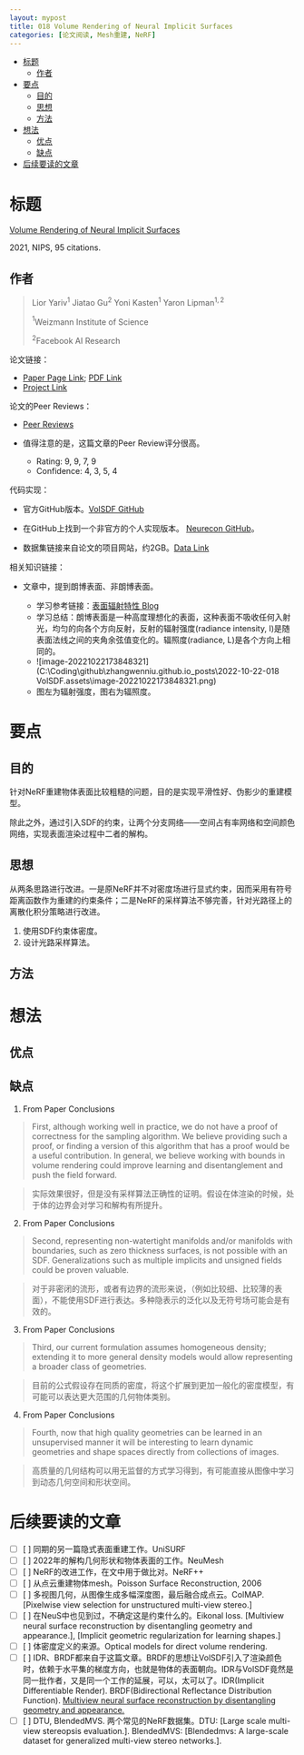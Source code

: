 ```yaml
---
layout: mypost
title: 018 Volume Rendering of Neural Implicit Surfaces
categories: [论文阅读, Mesh重建, NeRF]
---
```


- [标题](#标题)
  - [作者](#作者)
- [要点](#要点)
  - [目的](#目的)
  - [思想](#思想)
  - [方法](#方法)
- [想法](#想法)
  - [优点](#优点)
  - [缺点](#缺点)
- [后续要读的文章](#后续要读的文章)

# 标题

[Volume Rendering of Neural Implicit Surfaces](https://openreview.net/forum?id=GlEWs-V9boR) 

2021, NIPS, 95 citations.

##  作者

> Lior Yariv$^1$ Jiatao Gu$^2$ Yoni Kasten$^1$ Yaron Lipman$^{1,2}$
>
> $^1$Weizmann Institute of Science 
>
> $^2$Facebook AI Research

论文链接：

- [Paper Page Link](https://proceedings.neurips.cc/paper/2021/hash/25e2a30f44898b9f3e978b1786dcd85c-Abstract.html); [PDF Link](https://proceedings.neurips.cc/paper/2021/file/25e2a30f44898b9f3e978b1786dcd85c-Paper.pdf)
- [Project Link](https://lioryariv.github.io/volsdf/)

论文的Peer Reviews：

- [Peer Reviews](https://openreview.net/forum?id=GlEWs-V9boR)

- 值得注意的是，这篇文章的Peer Review评分很高。
	- Rating: 9, 9, 7, 9
	- Confidence: 4, 3, 5, 4 

代码实现：

- 官方GitHub版本。[VolSDF GitHub](https://github.com/lioryariv/volsdf)

- 在GitHub上找到一个非官方的个人实现版本。 [Neurecon GitHub](https://github.com/ventusff/neurecon)。

- 数据集链接来自论文的项目网站，约2GB。[Data Link](https://www.dropbox.com/sh/oum8dyo19jqdkwu/AAAxpIifYjjotz_fIRBj1Fyla)

相关知识链接：

- 文章中，提到朗博表面、非朗博表面。

  - 学习参考链接：[表面辐射特性 Blog](https://www.cnblogs.com/ludwig1860/p/13948964.html#5115025)
  - 学习总结：朗博表面是一种高度理想化的表面，这种表面不吸收任何入射光，均匀的向各个方向反射，反射的辐射强度(radiance intensity, I)是随表面法线之间的夹角余弦值变化的。辐照度(radiance, L)是各个方向上相同的。
  - ![image-20221022173848321](C:\Coding\github\zhangwenniu.github.io\_posts\2022-10-22-018 VolSDF.assets\image-20221022173848321.png)
  - 图左为辐射强度，图右为辐照度。



# 要点

## 目的

针对NeRF重建物体表面比较粗糙的问题，目的是实现平滑性好、伪影少的重建模型。

除此之外，通过引入SDF的约束，让两个分支网络——空间占有率网络和空间颜色网络，实现表面渲染过程中二者的解构。

## 思想

从两条思路进行改进。一是原NeRF并不对密度场进行显式约束，因而采用有符号距离函数作为重建的约束条件；二是NeRF的采样算法不够完善，针对光路径上的离散化积分策略进行改进。

1. 使用SDF约束体密度。
2. 设计光路采样算法。


## 方法


# 想法

## 优点



## 缺点

1. From Paper Conclusions

> 
> First, although working well in practice, we do not have a proof of correctness for the sampling algorithm. We believe providing such a proof, or finding a version of this algorithm that has a proof would be a useful contribution. In general, we believe working with bounds in volume rendering could improve learning and disentanglement and push the field forward.
> 

> 
> 实际效果很好，但是没有采样算法正确性的证明。假设在体渲染的时候，处于体的边界会对学习和解构有所提升。
> 

2. From Paper Conclusions

> Second, representing non-watertight manifolds and/or manifolds with boundaries, such as zero thickness surfaces, is not possible with an SDF. Generalizations such as multiple implicits and unsigned fields could be proven valuable.
> 

> 对于非密闭的流形，或者有边界的流形来说，（例如比较细、比较薄的表面），不能使用SDF进行表达。多种隐表示的泛化以及无符号场可能会是有效的。

3. From Paper Conclusions

> Third, our current formulation assumes homogeneous density; extending it to more general density models would allow representing a broader class of geometries.
> 

> 目前的公式假设存在同质的密度，将这个扩展到更加一般化的密度模型，有可能可以表达更大范围的几何物体类别。
> 

4. From Paper Conclusions

> Fourth, now that high quality geometries can be learned in an unsupervised manner it will be interesting to learn dynamic geometries and shape spaces directly from collections of images.
> 

> 高质量的几何结构可以用无监督的方式学习得到，有可能直接从图像中学习到动态几何空间和形状空间。


# 后续要读的文章

- [ ] [    ] 同期的另一篇隐式表面重建工作。UniSURF
- [ ] [    ] 2022年的解构几何形状和物体表面的工作。NeuMesh
- [ ] [    ] NeRF的改进工作，在文中用于做比对。NeRF++
- [ ] [    ] 从点云重建物体mesh。Poisson Surface Reconstruction, 2006
- [ ] [    ] 多视图几何，从图像生成多幅深度图，最后融合成点云。ColMAP. [Pixelwise view selection for unstructured multi-view stereo.]
- [ ] [    ] 在NeuS中也见到过，不确定这是约束什么的。Eikonal loss. [Multiview neural surface reconstruction by disentangling geometry and appearance.], [Implicit geometric regularization for learning shapes.]
- [ ] [    ] 体密度定义的来源。Optical models for direct volume rendering.
- [ ] [    ] IDR、BRDF都来自于这篇文章。BRDF的思想让VolSDF引入了渲染颜色时，依赖于水平集的梯度方向，也就是物体的表面朝向。IDR与VolSDF竟然是同一批作者，又是同一个工作的延展，可以，太可以了。IDR(Implicit Differentiable Render). BRDF(Bidirectional Reflectance Distribution Function). [Multiview neural surface reconstruction by disentangling geometry and appearance.](https://proceedings.neurips.cc/paper/2020/file/1a77befc3b608d6ed363567685f70e1e-Paper.pdf)
- [ ] [    ] DTU, BlendedMVS. 两个常见的NeRF数据集。DTU: [Large scale multi-view stereopsis evaluation.]. BlendedMVS: [Blendedmvs: A large-scale dataset for generalized multi-view stereo networks.].
